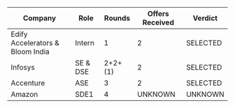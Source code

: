 | Company | Role | Rounds | Offers Received| Verdict |
| --------| ----------- | ------- | --------- |------|
| Edify Accelerators & Bloom India| Intern | 1| 2 | SELECTED
|Infosys| SE & DSE| 2+2+(1)| 2 | SELECTED
|Accenture| ASE | 3 | 2 | SELECTED
|Amazon| SDE1 | 4 | UNKNOWN| UNKNOWN|